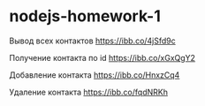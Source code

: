 # nodejs-homework-1
Вывод всех контактов
https://ibb.co/4jSfd9c

Получение контакта по id
https://ibb.co/xGxQgY2

Добавление контакта
https://ibb.co/HnxzCq4

Удаление контакта
https://ibb.co/fqdNRKh
